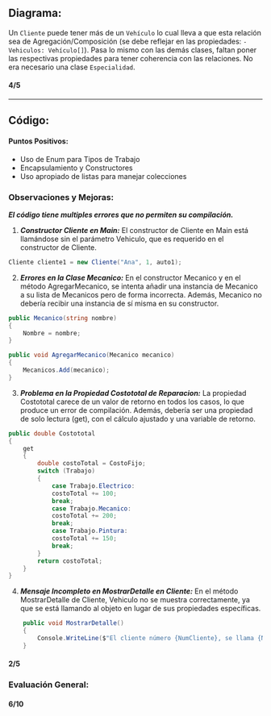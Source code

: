 ## Diagrama:

Un `Cliente` puede tener más de un `Vehículo` lo cual lleva a que esta relación sea de Agregación/Composición (se debe reflejar en las propiedades: `- Vehiculos: Vehículo[]`). Pasa lo mismo con las demás clases, faltan poner las respectivas propiedades para tener coherencia con las relaciones.
No era necesario una clase `Especialidad`.

#### 4/5

---

## Código:

#### Puntos Positivos:

- Uso de Enum para Tipos de Trabajo
- Encapsulamiento y Constructores
- Uso apropiado de listas para manejar colecciones

### Observaciones y Mejoras:

**_El código tiene multiples errores que no permiten su compilación._**

1.  **_Constructor Cliente en Main:_**
    El constructor de Cliente en Main está llamándose sin el parámetro Vehiculo, que es requerido en el constructor de Cliente.

```csharp
Cliente cliente1 = new Cliente("Ana", 1, auto1);
```

2. **_Errores en la Clase Mecanico:_**
   En el constructor Mecanico y en el método AgregarMecanico, se intenta añadir una instancia de Mecanico a su lista de Mecanicos pero de forma incorrecta. Además, Mecanico no debería recibir una instancia de sí misma en su constructor.

```csharp
public Mecanico(string nombre)
{
    Nombre = nombre;
}

public void AgregarMecanico(Mecanico mecanico)
{
    Mecanicos.Add(mecanico);
}
```

3. **_Problema en la Propiedad Costototal de Reparacion:_**
   La propiedad Costototal carece de un valor de retorno en todos los casos, lo que produce un error de compilación. Además, debería ser una propiedad de solo lectura (get), con el cálculo ajustado y una variable de retorno.

```csharp
public double Costototal
{
    get
    {
        double costoTotal = CostoFijo;
        switch (Trabajo)
        {
            case Trabajo.Electrico:
            costoTotal += 100;
            break;
            case Trabajo.Mecanico:
            costoTotal += 200;
            break;
            case Trabajo.Pintura:
            costoTotal += 150;
            break;
        }
        return costoTotal;
    }
}
```

4. **_Mensaje Incompleto en MostrarDetalle en Cliente:_**
   En el método MostrarDetalle de Cliente, Vehiculo no se muestra correctamente, ya que se está llamando al objeto en lugar de sus propiedades específicas.

```csharp
    public void MostrarDetalle()
    {
        Console.WriteLine($"El cliente número {NumCliente}, se llama {Nombre}, y tiene el vehículo {Vehiculo.Marca} modelo {Vehiculo.Modelo} del año {Vehiculo.Anio}");
    }
```

#### 2/5

### Evaluación General:

#### 6/10
